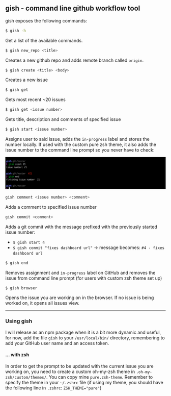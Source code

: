 ## gish - command line github workflow tool

gish exposes the following commands:



```bash
$ gish -h
```
Get a list of the available commands.


```bash
$ gish new_repo <title>
```
Creates a new github repo and adds remote branch called `origin`.


```bash
$ gish create <title> <body>
```
Creates a new issue



```bash
$ gish get
```
Gets most recent ~20 issues



```bash
$ gish get <issue number>
```
Gets title, description and comments of specified issue


```bash
$ gish start <issue number>
```
Assigns user to said issue, adds the `in-progress` label and stores the number locally. If used with the custom pure zsh theme, it also adds the issue number to the command line prompt so you never have to check:

![screen shot](./assets/gish-start.png)


```bash
gish comment <issue number> <comment>
```
Adds a comment to specified issue number


```bash
gish commit <comment>
```
Adds a git commit with the message prefixed with the previously started issue number:

- `$ gish start 4`
- `$ gish commit "fixes dashboard url"` -> message becomes: `#4 - fixes dashboard url`


```bash
$ gish end
```
Removes assignment and `in-progress` label on GitHub and removes the issue from command line prompt (for users with custom zsh theme set up)

```bash
$ gish browser
```
Opens the issue you are working on in the browser. If no issue is being worked on, it opens all issues view.


________________________

### Using gish

I will release as an npm package when it is a bit more dynamic and useful, for now, add the file `gish` to your `/usr/local/bin/` directory, remembering to add your GitHub user name and an access token.

#### ... with zsh

In order to get the prompt to be updated with the current issue you are working on, you need to create a custom oh-my-zsh theme in `.oh-my-zsh/custom/themes/`. You can copy mine `pure.zsh-theme`. Remember to specify the theme in your `~/.zshrc` file (if using my theme, you should have the following line in `.zshrc`: `ZSH_THEME="pure"`)
